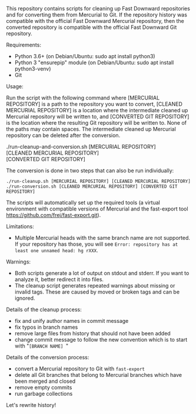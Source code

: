 This repository contains scripts for cleaning up Fast Downward repositories
and for converting them from Mercurial to Git. If the repository history was
compatible with the official Fast Downward Mercurial repository, then the converted
repository is compatible with the official Fast Downward Git repository.

Requirements:
  - Python 3.6+ (on Debian/Ubuntu: sudo apt install python3)
  - Python 3 "ensurepip" module (on Debian/Ubuntu: sudo apt install python3-venv)
  - Git

Usage:

  Run the script with the following command where [MERCURIAL REPOSITORY] is a
  path to the repository you want to convert, [CLEANED MERCURIAL REPOSITORY] is
  a location where the intermediate cleaned up Mercurial repository will be
  written to, and [CONVERTED GIT REPOSITORY] is the location where the
  resulting Git repository will be written to. None of the paths may contain
  spaces. The intermediate cleaned up Mercurial repository can be deleted after
  the conversion.

  ./run-cleanup-and-conversion.sh [MERCURIAL REPOSITORY] \
                                    [CLEANED MERCURIAL REPOSITORY] \
                                    [CONVERTED GIT REPOSITORY]

  The conversion is done in two steps that can also be run individually:

    ./run-cleanup.sh [MERCURIAL REPOSITORY] [CLEANED MERCURIAL REPOSITORY]
    ./run-conversion.sh [CLEANED MERCURIAL REPOSITORY] [CONVERTED GIT REPOSITORY]

The scripts will automatically set up the required tools (a virtual
environment with compatible versions of Mercurial and the fast-export tool
https://github.com/frej/fast-export.git).

Limitations:
- Multiple Mercurial heads with the same branch name are not supported. If your
  repository has those, you will see
  `Error: repository has at least one unnamed head: hg rXXX`.

Warnings:
- Both scripts generate a lot of output on stdout and stderr. If you want
  to analyze it, better redirect it into files.
- The cleanup script generates repeated warnings about missing or invalid tags.
  These are caused by moved or broken tags and can be ignored.

Details of the cleanup process:
- fix and unify author names in commit message
- fix typos in branch names
- remove large files from history that should not have been added
- change commit message to follow the new convention which is to start with
"`[BRANCH NAME] `"

Details of the conversion process:
- convert a Mercurial repository to Git with `fast-export`
- delete all Git branches that belong to Mercurial branches which have been
merged and closed
- remove empty commits
- run garbage collections


Let's rewrite history!
